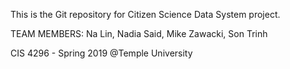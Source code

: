 This is the Git repository for Citizen Science Data System project.

TEAM MEMBERS: Na Lin, Nadia Said, Mike Zawacki, Son Trinh

CIS 4296 - Spring 2019 @Temple University